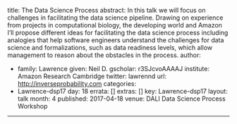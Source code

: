 title: The Data Science Process
abstract: In this talk we will focus on challenges in facilitating the data science pipeline. Drawing on experience from projects in computational biology, the developing world and Amazon I’ll propose different ideas for facilitating the data science process including analogies that help software engineers understand the challenges for data science and formalizations, such as data readiness levels, which allow management to reason about the obstacles in the process.
author:
- family: Lawrence
  given: Neil D.
  gscholar: r3SJcvoAAAAJ
  institute: Amazon Research Cambridge
  twitter: lawrennd
  url: http://inverseprobability.com
categories:
- Lawrence-dsp17
day: 18
errata: []
extras: []
key: Lawrence-dsp17
layout: talk
month: 4
published: 2017-04-18
venue: DALI Data Science Process Workshop
---
